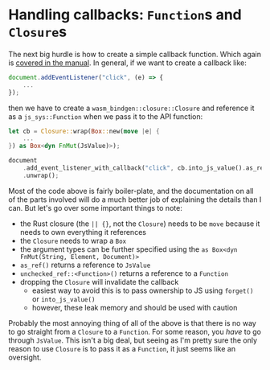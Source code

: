 # Handling callbacks: `Function`s and `Closure`s

The next big hurdle is how to create a simple callback function. Which again is [covered in the manual](https://rustwasm.github.io/docs/wasm-bindgen/examples/closures.html). In general, if we want to create a callback like:

```js
document.addEventListener("click", (e) => {
    ...
});
```

then we have to create a `wasm_bindgen::closure::Closure` and reference it as a `js_sys::Function` when we pass it to the API function:

```rust ,ignore
let cb = Closure::wrap(Box::new(move |e| {
    ...
}) as Box<dyn FnMut(JsValue)>);

document
    .add_event_listener_with_callback("click", cb.into_js_value().as_ref().unchecked_ref())
    .unwrap();
```

Most of the code above is fairly boiler-plate, and the documentation on all of the parts involved will do a much better job of explaining the details than I can. But let's go over some important things to note:

* the Rust closure (the `|| {}`, not the `Closure`) needs to be `move` because it needs to own everything it references
* the `Closure` needs to wrap a `Box`
* the argument types can be further specified using the `as Box<dyn FnMut(String, Element, Document)>`
* `as_ref()` returns a reference to `JsValue`
* `unchecked_ref::<Function>()` returns a reference to a `Function`
* dropping the `Closure` will invalidate the callback
  * easiest way to avoid this is to pass ownership to JS using `forget()` or `into_js_value()`
  * however, these leak memory and should be used with caution

Probably the most annoying thing of all of the above is that there is no way to go straight from a `Closure` to a `Function`. For some reason, you _have_ to go through `JsValue`. This isn't a big deal, but seeing as I'm pretty sure the only reason to use `Closure` is to pass it as a `Function`, it just seems like an oversight.

